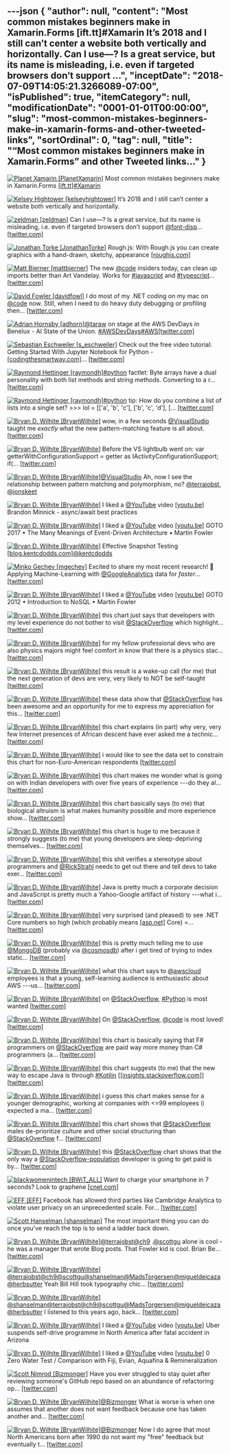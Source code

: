 ---json
{
  "author": null,
  "content": "Most common mistakes beginners make in Xamarin.Forms [ift.tt]#Xamarin It’s 2018 and I still can’t center a website both vertically and horizontally. Can I use—? Is a great service, but its name is misleading, i.e. even if targeted browsers don’t support ...",
  "inceptDate": "2018-07-09T14:05:21.3266089-07:00",
  "isPublished": true,
  "itemCategory": null,
  "modificationDate": "0001-01-01T00:00:00",
  "slug": "most-common-mistakes-beginners-make-in-xamarin-forms-and-other-tweeted-links",
  "sortOrdinal": 0,
  "tag": null,
  "title": "“Most common mistakes beginners make in Xamarin.Forms” and other Tweeted links…"
}
---

[<img alt="Planet Xamarin [PlanetXamarin]" src="https://songhay.blob.core.windows.net/shared-social-twitter/PlanetXamarin.png">](https://t.co/5DHuzFPrPN "Planet Xamarin [PlanetXamarin]") Most common mistakes beginners make in Xamarin.Forms [[ift.tt]](http://ift.tt/2pr2H0Y)[#Xamarin](http://twitter.com/search?q=%23Xamarin)

[<img alt="Kelsey Hightower [kelseyhightower]" src="https://songhay.blob.core.windows.net/shared-social-twitter/kelseyhightower.jpg">](https://t.co/34tXx3kx0x "Kelsey Hightower [kelseyhightower]") It’s 2018 and I still can’t center a website both vertically and horizontally.

[<img alt="zeldman [zeldman]" src="https://songhay.blob.core.windows.net/shared-social-twitter/zeldman.jpg">](https://t.co/wHwI77voyQ "zeldman [zeldman]") Can I use—? Is a great service, but its name is misleading, i.e. even if targeted browsers don’t support [@font-disp](http://twitter.com/font-disp)… [[twitter.com]](https://twitter.com/i/web/status/976069890053419009)

[<img alt="Jonathan Torke [JonathanTorke]" src="https://songhay.blob.core.windows.net/shared-social-twitter/JonathanTorke.jpg">](https://t.co/AqIi91NbiM "Jonathan Torke [JonathanTorke]") Rough.js: With Rough.js you can create graphics with a hand-drawn, sketchy, appearance [[roughjs.com]](http://roughjs.com/)

[<img alt="Matt Bierner [mattbierner]" src="https://songhay.blob.core.windows.net/shared-social-twitter/mattbierner.jpg">](https://t.co/NnCC3iFhHa "Matt Bierner [mattbierner]") The new [@code](http://twitter.com/code) insiders today, can clean up imports better than Art Vandelay. Works for [#javascript](http://twitter.com/search?q=%23javascript) and [#typescript](http://twitter.com/search?q=%23typescript)… [[twitter.com]](https://twitter.com/i/web/status/976548673457856512)

[<img alt="David Fowler [davidfowl]" src="https://songhay.blob.core.windows.net/shared-social-twitter/davidfowl.jpeg">](https://t.co/XKK4NcxDZ3 "David Fowler [davidfowl]") I do most of my .NET coding on my mac on [@code](http://twitter.com/code) now. Still, when I need to do heavy duty debugging or profiling then… [[twitter.com]](https://twitter.com/i/web/status/976586921219518464)

[<img alt="Adrian Hornsby [adhorn]" src="https://songhay.blob.core.windows.net/shared-social-twitter/adhorn.jpg">](https://t.co/STaamLrFnt "Adrian Hornsby [adhorn]")[@taraw](http://twitter.com/taraw) on stage at the AWS DevDays in Benelux - AI State of the Union. [#AWSDevDays](http://twitter.com/search?q=%23AWSDevDays)[#AWS](http://twitter.com/search?q=%23AWS)[[twitter.com]](https://twitter.com/adhorn/status/976031780384985098/photo/1)

[<img alt="Sebastian Eschweiler [s_eschweiler]" src="https://songhay.blob.core.windows.net/shared-social-twitter/s_eschweiler.jpg">](https://t.co/qCpCP4yzZb "Sebastian Eschweiler [s_eschweiler]") Check out the free video tutorial: Getting Started With Jupyter Notebook for Python - [[codingthesmartway.com]](https://codingthesmartway.com/getting-started-with-jupyter-notebook-for-python/)… [[twitter.com]](https://twitter.com/i/web/status/976597828263907329)

[<img alt="Raymond Hettinger [raymondh]" src="https://songhay.blob.core.windows.net/shared-social-twitter/raymondh.jpg">](https://t.co/r5ifYKcnD3 "Raymond Hettinger [raymondh]")[#python](http://twitter.com/search?q=%23python) factlet: Byte arrays have a dual personality with both list methods and string methods. Converting to a r… [[twitter.com]](https://twitter.com/i/web/status/976717113841692672)

[<img alt="Raymond Hettinger [raymondh]" src="https://songhay.blob.core.windows.net/shared-social-twitter/raymondh.jpg">](https://t.co/r5ifYKcnD3 "Raymond Hettinger [raymondh]")[#python](http://twitter.com/search?q=%23python) tip: How do you combine a list of lists into a single set? &gt;&gt;&gt; lol = [['a', 'b', 'c'], ['b', 'c', 'd'], [… [[twitter.com]](https://twitter.com/i/web/status/975964122595581952)

[<img alt="Bryan D. Wilhite [BryanWilhite]" src="https://songhay.blob.core.windows.net/shared-social-twitter/BryanWilhite.jpeg">](http://t.co/UNdqV0Z1zz "Bryan D. Wilhite [BryanWilhite]") wow, in a few seconds [@VisualStudio](http://twitter.com/VisualStudio) taught me _exactly_ what the new pattern-matching feature is all about. [[twitter.com]](https://twitter.com/BryanWilhite/status/976545506187821057/photo/1)

[<img alt="Bryan D. Wilhite [BryanWilhite]" src="https://songhay.blob.core.windows.net/shared-social-twitter/BryanWilhite.jpeg">](http://t.co/UNdqV0Z1zz "Bryan D. Wilhite [BryanWilhite]") Before the VS lightbulb went on: var getterWithConfigurationSupport = getter as IActivityConfigurationSupport; if(… [[twitter.com]](https://twitter.com/i/web/status/976545508134084608)

[<img alt="Bryan D. Wilhite [BryanWilhite]" src="https://songhay.blob.core.windows.net/shared-social-twitter/BryanWilhite.jpeg">](http://t.co/UNdqV0Z1zz "Bryan D. Wilhite [BryanWilhite]")[@VisualStudio](http://twitter.com/VisualStudio) Ah, now I see the relationship between pattern matching and polymorphism, no? [@terrajobst](http://twitter.com/terrajobst), [@jonskeet](http://twitter.com/jonskeet)

[<img alt="Bryan D. Wilhite [BryanWilhite]" src="https://songhay.blob.core.windows.net/shared-social-twitter/BryanWilhite.jpeg">](http://t.co/UNdqV0Z1zz "Bryan D. Wilhite [BryanWilhite]") I liked a [@YouTube](http://twitter.com/YouTube) video [[youtu.be]](http://youtu.be/My2gAv5Vrkk?a) Brandon Minnick - async/await best practices

[<img alt="Bryan D. Wilhite [BryanWilhite]" src="https://songhay.blob.core.windows.net/shared-social-twitter/BryanWilhite.jpeg">](http://t.co/UNdqV0Z1zz "Bryan D. Wilhite [BryanWilhite]") I liked a [@YouTube](http://twitter.com/YouTube) video [[youtu.be]](http://youtu.be/STKCRSUsyP0?a) GOTO 2017 • The Many Meanings of Event-Driven Architecture • Martin Fowler

[<img alt="Bryan D. Wilhite [BryanWilhite]" src="https://songhay.blob.core.windows.net/shared-social-twitter/BryanWilhite.jpeg">](http://t.co/UNdqV0Z1zz "Bryan D. Wilhite [BryanWilhite]") Effective Snapshot Testing [[blog.kentcdodds.com]](https://blog.kentcdodds.com/effective-snapshot-testing-e0d1a2c28eca)[@kentcdodds](http://twitter.com/kentcdodds)

[<img alt="Minko Gechev [mgechev]" src="https://songhay.blob.core.windows.net/shared-social-twitter/mgechev.jpg">](https://t.co/7KvH8BhqZf "Minko Gechev [mgechev]") Excited to share my most recent research! 🔬 Applying Machine-Learning with [@GoogleAnalytics](http://twitter.com/GoogleAnalytics) data for *faster*… [[twitter.com]](https://twitter.com/i/web/status/976120561070845959)

[<img alt="Bryan D. Wilhite [BryanWilhite]" src="https://songhay.blob.core.windows.net/shared-social-twitter/BryanWilhite.jpeg">](http://t.co/UNdqV0Z1zz "Bryan D. Wilhite [BryanWilhite]") I liked a [@YouTube](http://twitter.com/YouTube) video [[youtu.be]](http://youtu.be/qI_g07C_Q5I?a) GOTO 2012 • Introduction to NoSQL • Martin Fowler

[<img alt="Bryan D. Wilhite [BryanWilhite]" src="https://songhay.blob.core.windows.net/shared-social-twitter/BryanWilhite.jpeg">](http://t.co/UNdqV0Z1zz "Bryan D. Wilhite [BryanWilhite]") this chart just says that developers with my level experience do not bother to visit [@StackOverflow](http://twitter.com/StackOverflow) which highlight… [[twitter.com]](https://twitter.com/i/web/status/975828314899103744)

[<img alt="Bryan D. Wilhite [BryanWilhite]" src="https://songhay.blob.core.windows.net/shared-social-twitter/BryanWilhite.jpeg">](http://t.co/UNdqV0Z1zz "Bryan D. Wilhite [BryanWilhite]") for my fellow professional devs who are also physics majors might feel comfort in know that there is a physics stac… [[twitter.com]](https://twitter.com/i/web/status/975829181547167744)

[<img alt="Bryan D. Wilhite [BryanWilhite]" src="https://songhay.blob.core.windows.net/shared-social-twitter/BryanWilhite.jpeg">](http://t.co/UNdqV0Z1zz "Bryan D. Wilhite [BryanWilhite]") this result is a wake-up call (for me) that the next generation of devs are very, very likely to NOT be self-taught [[twitter.com]](https://twitter.com/BryanWilhite/status/975829826912231424/photo/1)

[<img alt="Bryan D. Wilhite [BryanWilhite]" src="https://songhay.blob.core.windows.net/shared-social-twitter/BryanWilhite.jpeg">](http://t.co/UNdqV0Z1zz "Bryan D. Wilhite [BryanWilhite]") these data show that [@StackOverflow](http://twitter.com/StackOverflow) has been awesome and an opportunity for me to express my appreciation for this… [[twitter.com]](https://twitter.com/i/web/status/975830554863022080)

[<img alt="Bryan D. Wilhite [BryanWilhite]" src="https://songhay.blob.core.windows.net/shared-social-twitter/BryanWilhite.jpeg">](http://t.co/UNdqV0Z1zz "Bryan D. Wilhite [BryanWilhite]") this chart explains (in part) why very, very few Internet presences of African descent have ever asked me a technic… [[twitter.com]](https://twitter.com/i/web/status/975831759106449408)

[<img alt="Bryan D. Wilhite [BryanWilhite]" src="https://songhay.blob.core.windows.net/shared-social-twitter/BryanWilhite.jpeg">](http://t.co/UNdqV0Z1zz "Bryan D. Wilhite [BryanWilhite]") i would like to see the data set to constrain this chart for non-Euro-American respondents [[twitter.com]](https://twitter.com/BryanWilhite/status/975832333977702400/photo/1)

[<img alt="Bryan D. Wilhite [BryanWilhite]" src="https://songhay.blob.core.windows.net/shared-social-twitter/BryanWilhite.jpeg">](http://t.co/UNdqV0Z1zz "Bryan D. Wilhite [BryanWilhite]") this chart makes me wonder what is going on with Indian developers with over five years of experience ---do they al… [[twitter.com]](https://twitter.com/i/web/status/975833068706586624)

[<img alt="Bryan D. Wilhite [BryanWilhite]" src="https://songhay.blob.core.windows.net/shared-social-twitter/BryanWilhite.jpeg">](http://t.co/UNdqV0Z1zz "Bryan D. Wilhite [BryanWilhite]") this chart basically says (to me) that biological altruism is what makes humanity possible and more experience show… [[twitter.com]](https://twitter.com/i/web/status/975833658924744704)

[<img alt="Bryan D. Wilhite [BryanWilhite]" src="https://songhay.blob.core.windows.net/shared-social-twitter/BryanWilhite.jpeg">](http://t.co/UNdqV0Z1zz "Bryan D. Wilhite [BryanWilhite]") this chart is huge to me because it strongly suggests (to me) that young developers are sleep-depriving themselves… [[twitter.com]](https://twitter.com/i/web/status/975834463287459840)

[<img alt="Bryan D. Wilhite [BryanWilhite]" src="https://songhay.blob.core.windows.net/shared-social-twitter/BryanWilhite.jpeg">](http://t.co/UNdqV0Z1zz "Bryan D. Wilhite [BryanWilhite]") this shit verifies a stereotype about programmers and [@RickStrahl](http://twitter.com/RickStrahl) needs to get out there and tell devs to take exer… [[twitter.com]](https://twitter.com/i/web/status/975835070354173952)

[<img alt="Bryan D. Wilhite [BryanWilhite]" src="https://songhay.blob.core.windows.net/shared-social-twitter/BryanWilhite.jpeg">](http://t.co/UNdqV0Z1zz "Bryan D. Wilhite [BryanWilhite]") Java is pretty much a corporate decision and JavaScript is pretty much a Yahoo-Google artifact of history ---what i… [[twitter.com]](https://twitter.com/i/web/status/975835981654839296)

[<img alt="Bryan D. Wilhite [BryanWilhite]" src="https://songhay.blob.core.windows.net/shared-social-twitter/BryanWilhite.jpeg">](http://t.co/UNdqV0Z1zz "Bryan D. Wilhite [BryanWilhite]") very surprised (and pleased) to see .NET Core numbers so high (which probably means [[asp.net]](http://ASP.NET) Core) =… [[twitter.com]](https://twitter.com/i/web/status/975836537387589632)

[<img alt="Bryan D. Wilhite [BryanWilhite]" src="https://songhay.blob.core.windows.net/shared-social-twitter/BryanWilhite.jpeg">](http://t.co/UNdqV0Z1zz "Bryan D. Wilhite [BryanWilhite]") this is pretty much telling me to use [@MongoDB](http://twitter.com/MongoDB) (probably via [@cosmosdb](http://twitter.com/cosmosdb)) after i get tired of trying to index static… [[twitter.com]](https://twitter.com/i/web/status/975837273433362433)

[<img alt="Bryan D. Wilhite [BryanWilhite]" src="https://songhay.blob.core.windows.net/shared-social-twitter/BryanWilhite.jpeg">](http://t.co/UNdqV0Z1zz "Bryan D. Wilhite [BryanWilhite]") what this chart says to [@awscloud](http://twitter.com/awscloud) employees is that a young, self-learning audience is enthusiastic about AWS ---us… [[twitter.com]](https://twitter.com/i/web/status/975837908794945537)

[<img alt="Bryan D. Wilhite [BryanWilhite]" src="https://songhay.blob.core.windows.net/shared-social-twitter/BryanWilhite.jpeg">](http://t.co/UNdqV0Z1zz "Bryan D. Wilhite [BryanWilhite]") on [@StackOverflow](http://twitter.com/StackOverflow), [#Python](http://twitter.com/search?q=%23Python) is most wanted [[twitter.com]](https://twitter.com/BryanWilhite/status/975838503874383872/photo/1)

[<img alt="Bryan D. Wilhite [BryanWilhite]" src="https://songhay.blob.core.windows.net/shared-social-twitter/BryanWilhite.jpeg">](http://t.co/UNdqV0Z1zz "Bryan D. Wilhite [BryanWilhite]") On [@StackOverflow](http://twitter.com/StackOverflow), [@code](http://twitter.com/code) is most loved! [[twitter.com]](https://twitter.com/BryanWilhite/status/975839269641101312/photo/1)

[<img alt="Bryan D. Wilhite [BryanWilhite]" src="https://songhay.blob.core.windows.net/shared-social-twitter/BryanWilhite.jpeg">](http://t.co/UNdqV0Z1zz "Bryan D. Wilhite [BryanWilhite]") this chart is basically saying that F# programmers on [@StackOverflow](http://twitter.com/StackOverflow) are paid way more money than C# programmers (a… [[twitter.com]](https://twitter.com/i/web/status/975840354225217536)

[<img alt="Bryan D. Wilhite [BryanWilhite]" src="https://songhay.blob.core.windows.net/shared-social-twitter/BryanWilhite.jpeg">](http://t.co/UNdqV0Z1zz "Bryan D. Wilhite [BryanWilhite]") this chart suggests (to me) that the new way to escape Java is through [#Kotilin](http://twitter.com/search?q=%23Kotilin) [[[insights.stackoverflow.com]](https://insights.stackoverflow.com/survey/2018/#technology-how-technologies-are-connected)] [[twitter.com]](https://twitter.com/BryanWilhite/status/975841789897658368/photo/1)

[<img alt="Bryan D. Wilhite [BryanWilhite]" src="https://songhay.blob.core.windows.net/shared-social-twitter/BryanWilhite.jpeg">](http://t.co/UNdqV0Z1zz "Bryan D. Wilhite [BryanWilhite]") i guess this chart makes sense for a younger demographic, working at companies with &lt;=99 employees (i expected a ma… [[twitter.com]](https://twitter.com/i/web/status/975843536477110272)

[<img alt="Bryan D. Wilhite [BryanWilhite]" src="https://songhay.blob.core.windows.net/shared-social-twitter/BryanWilhite.jpeg">](http://t.co/UNdqV0Z1zz "Bryan D. Wilhite [BryanWilhite]") this chart shows that [@StackOverflow](http://twitter.com/StackOverflow) males de-prioritize culture and other social structuring than [@StackOverflow](http://twitter.com/StackOverflow) f… [[twitter.com]](https://twitter.com/i/web/status/975844524994961410)

[<img alt="Bryan D. Wilhite [BryanWilhite]" src="https://songhay.blob.core.windows.net/shared-social-twitter/BryanWilhite.jpeg">](http://t.co/UNdqV0Z1zz "Bryan D. Wilhite [BryanWilhite]") this [@StackOverflow](http://twitter.com/StackOverflow) chart shows that the only way a [@StackOverflow-population](http://twitter.com/StackOverflow-population) developer is going to get paid is by… [[twitter.com]](https://twitter.com/i/web/status/975846072189820928)

[<img alt="blackwomenintech [BWiT_ALL]" src="https://songhay.blob.core.windows.net/shared-social-twitter/BWiT_ALL.jpeg">](https://t.co/Z1JeN5MH6T "blackwomenintech [BWiT_ALL]") Want to charge your smartphone in 7 seconds? Look to graphene [[cnet.com]](https://www.cnet.com/news/graphene-flagship-promises-faster-phone-charging-at-mwc-2018/)

[<img alt="EFF [EFF]" src="https://songhay.blob.core.windows.net/shared-social-twitter/EFF.jpg">](https://t.co/0UKsdjXnWw "EFF [EFF]") Facebook has allowed third parties like Cambridge Analytica to violate user privacy on an unprecedented scale. For… [[twitter.com]](https://twitter.com/i/web/status/975877075323236363)

[<img alt="Scott Hanselman [shanselman]" src="https://songhay.blob.core.windows.net/shared-social-twitter/shanselman.jpg">](https://t.co/KWE5X1k0pH "Scott Hanselman [shanselman]") The most important thing you can do once you've reach the top is to send a ladder back down.

[<img alt="Bryan D. Wilhite [BryanWilhite]" src="https://songhay.blob.core.windows.net/shared-social-twitter/BryanWilhite.jpeg">](http://t.co/UNdqV0Z1zz "Bryan D. Wilhite [BryanWilhite]")[@terrajobst](http://twitter.com/terrajobst)[@ch9](http://twitter.com/ch9) .[@scottgu](http://twitter.com/scottgu) alone is cool -he was a manager that wrote Blog posts. That Fowler kid is cool. Brian Be… [[twitter.com]](https://twitter.com/i/web/status/976626297773244417)

[<img alt="Bryan D. Wilhite [BryanWilhite]" src="https://songhay.blob.core.windows.net/shared-social-twitter/BryanWilhite.jpeg">](http://t.co/UNdqV0Z1zz "Bryan D. Wilhite [BryanWilhite]")[@terrajobst](http://twitter.com/terrajobst)[@ch9](http://twitter.com/ch9)[@scottgu](http://twitter.com/scottgu)[@shanselman](http://twitter.com/shanselman)[@MadsTorgersen](http://twitter.com/MadsTorgersen)[@migueldeicaza](http://twitter.com/migueldeicaza)[@herbsutter](http://twitter.com/herbsutter) Yeah Bill Hill took typography chic… [[twitter.com]](https://twitter.com/i/web/status/976630343900938240)

[<img alt="Bryan D. Wilhite [BryanWilhite]" src="https://songhay.blob.core.windows.net/shared-social-twitter/BryanWilhite.jpeg">](http://t.co/UNdqV0Z1zz "Bryan D. Wilhite [BryanWilhite]")[@shanselman](http://twitter.com/shanselman)[@terrajobst](http://twitter.com/terrajobst)[@ch9](http://twitter.com/ch9)[@scottgu](http://twitter.com/scottgu)[@MadsTorgersen](http://twitter.com/MadsTorgersen)[@migueldeicaza](http://twitter.com/migueldeicaza)[@herbsutter](http://twitter.com/herbsutter) I listened to this years ago, back… [[twitter.com]](https://twitter.com/i/web/status/976634871098458112)

[<img alt="Bryan D. Wilhite [BryanWilhite]" src="https://songhay.blob.core.windows.net/shared-social-twitter/BryanWilhite.jpeg">](http://t.co/UNdqV0Z1zz "Bryan D. Wilhite [BryanWilhite]") I liked a [@YouTube](http://twitter.com/YouTube) video [[youtu.be]](http://youtu.be/9Xfl8ctNuMQ?a) Uber suspends self-drive programme in North America after fatal accident in Arizona

[<img alt="Bryan D. Wilhite [BryanWilhite]" src="https://songhay.blob.core.windows.net/shared-social-twitter/BryanWilhite.jpeg">](http://t.co/UNdqV0Z1zz "Bryan D. Wilhite [BryanWilhite]") I liked a [@YouTube](http://twitter.com/YouTube) video [[youtu.be]](http://youtu.be/1lUK_hf5CbA?a) 0 Zero Water Test / Comparison with Fiji, Evian, Aquafina &amp; Remineralization

[<img alt="Scott Nimrod [Bizmonger]" src="https://songhay.blob.core.windows.net/shared-social-twitter/Bizmonger.jpg">](https://t.co/G8pgR1Zwwz "Scott Nimrod [Bizmonger]") Have you ever struggled to stay quiet after reviewing someone's GitHub repo based on an abundance of refactoring op… [[twitter.com]](https://twitter.com/i/web/status/976790507069288449)

[<img alt="Bryan D. Wilhite [BryanWilhite]" src="https://songhay.blob.core.windows.net/shared-social-twitter/BryanWilhite.jpeg">](http://t.co/UNdqV0Z1zz "Bryan D. Wilhite [BryanWilhite]")[@Bizmonger](http://twitter.com/Bizmonger) What is worse is when one assumes that another does not want feedback because one has taken another and… [[twitter.com]](https://twitter.com/i/web/status/976815009740111872)

[<img alt="Bryan D. Wilhite [BryanWilhite]" src="https://songhay.blob.core.windows.net/shared-social-twitter/BryanWilhite.jpeg">](http://t.co/UNdqV0Z1zz "Bryan D. Wilhite [BryanWilhite]")[@Bizmonger](http://twitter.com/Bizmonger) Now I do agree that most North Americans born after 1990 do not want my "free" feedback but eventually t… [[twitter.com]](https://twitter.com/i/web/status/976816632570920961)

